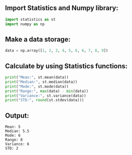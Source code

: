 ## Import Statistics and Numpy library:

```py
import statistics as st
import numpy as np
```

## Make a data storage:

```py
data = np.array([1, 2, 3, 4, 5, 6, 6, 7, 8, 9])
```

## Calculate by using Statistics functions:

```py
print("Mean:", st.mean(data))
print("Median:", st.median(data))
print("Mode:", st.mode(data))
print("Range:", max(data) - min(data))
print("Variance:", st.variance(data))
print("STD:", round(st.stdev(data)))
```

## Output:

```
Mean: 5
Median: 5.5
Mode: 6
Range: 8
Variance: 6
STD: 2
```
